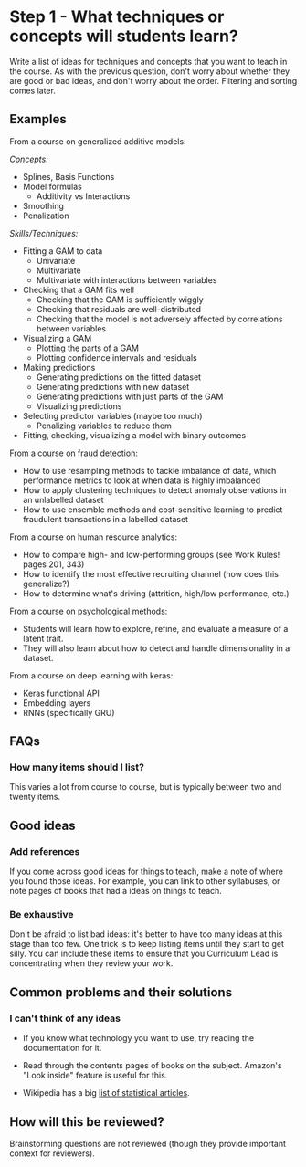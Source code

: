 # Step 1 - What techniques or concepts will students learn?

Write a list of ideas for techniques and concepts that you want to teach in the course. As with the previous question, don't worry about whether they are good or bad ideas, and don't worry about the order. Filtering and sorting comes later.

## Examples

From a course on generalized additive models:

*Concepts:*

- Splines, Basis Functions
- Model formulas
  - Additivity vs Interactions
- Smoothing
- Penalization

*Skills/Techniques:*

- Fitting a GAM to data
  - Univariate
  - Multivariate
  - Multivariate with interactions between variables
- Checking that a GAM fits well
  - Checking that the GAM is sufficiently wiggly
  - Checking that residuals are well-distributed
  - Checking that the model is not adversely affected by correlations between variables
- Visualizing a GAM
  - Plotting the parts of a GAM
  - Plotting confidence intervals and residuals
- Making predictions
  - Generating predictions on the fitted dataset
  - Generating predictions with new dataset
  - Generating predictions with just parts of the GAM
  - Visualizing predictions
- Selecting predictor variables (maybe too much)
  - Penalizing variables to reduce them
- Fitting, checking, visualizing a model with binary outcomes


From a course on fraud detection:

- How to use resampling methods to tackle imbalance of data, which performance metrics to look at when data is highly imbalanced
- How to apply clustering techniques to detect anomaly observations in an unlabelled dataset
- How to use ensemble methods and cost-sensitive learning to predict fraudulent transactions in a labelled dataset

From a course on human resource analytics:

- How to compare high- and low-performing groups (see Work Rules! pages 201, 343)
- How to identify the most effective recruiting channel (how does this generalize?)
- How to determine what's driving (attrition, high/low performance, etc.)

From a course on psychological methods:

- Students will learn how to explore, refine, and evaluate a measure of a latent trait.
- They will also learn about how to detect and handle dimensionality in a dataset.

From a course on deep learning with keras:

- Keras functional API
- Embedding layers
- RNNs (specifically GRU)

## FAQs

### How many items should I list?

This varies a lot from course to course, but is typically between two and twenty items.

## Good ideas

### Add references

If you come across good ideas for things to teach, make a note of where you found those ideas. For example, you can link to other syllabuses, or note pages of books that had a ideas on things to teach.

### Be exhaustive

Don't be afraid to list bad ideas: it's better to have too many ideas at this stage than too few. One trick is to keep listing items until they start to get silly. You can include these items to ensure that you Curriculum Lead is concentrating when they review your work.

## Common problems and their solutions

### I can't think of any ideas

- If you know what technology you want to use, try reading the documentation for it.

- Read through the contents pages of books on the subject. Amazon's "Look inside" feature is useful for this.

- Wikipedia has a big [list of statistical articles](https://en.wikipedia.org/wiki/List_of_statistics_articles).

## How will this be reviewed?

Brainstorming questions are not reviewed (though they provide important context for reviewers).

